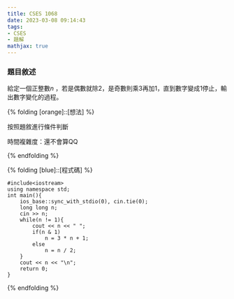```yaml
---
title: CSES 1068
date: 2023-03-08 09:14:43
tags: 
- CSES
- 題解
mathjax: true
---
```


### 題目敘述

給定一個正整數$n$ ，若是偶數就除$2$，是奇數則乘$3$再加$1$，直到數字變成$1$停止，輸出數字變化的過程。

{% folding [orange]::[想法] %}

按照題敘進行條件判斷

時間複雜度：還不會算QQ

{% endfolding %}

{% folding [blue]::[程式碼] %}

```c++=
#include<iostream>
using namespace std;
int main(){
    ios_base::sync_with_stdio(0), cin.tie(0);
    long long n;
    cin >> n;
    while(n != 1){
        cout << n << " ";
        if(n & 1)
            n = 3 * n + 1;
        else
            n = n / 2;
    }
    cout << n << "\n";
    return 0;
}
```

{% endfolding %}